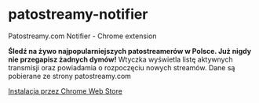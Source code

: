 # patostreamy-notifier
Patostreamy.com Notifier - Chrome extension

**Śledź na żywo najpopularniejszych patostreamerów w Polsce. Już nigdy nie przegapisz żadnych dymów!**
Wtyczka wyświetla listę aktywnych transmisji oraz powiadamia o rozpoczęciu nowych streamów. Dane są pobierane ze strony patostreamy.com

[Instalacja przez Chrome Web Store](https://chrome.google.com/webstore/detail/patostreamycom-notifier/dpoeekjbpdpdddlcfpahhaedcjpgjfgd)
